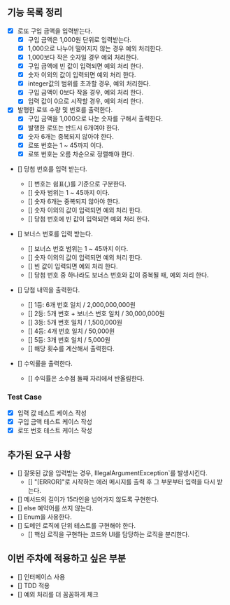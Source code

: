 ## 기능 목록 정리

- [X] 로또 구입 금액을 입력받는다.
    - [X] 구입 금액은 1,000원 단위로 입력받는다.
    - [X] 1,000으로 나누어 떨어지지 않는 경우 예외 처리한다.
    - [X] 1,000보다 작은 숫자일 경우 예외 처리한다.
    - [X] 구입 금액에 빈 값이 입력되면 예외 처리 한다.
    - [X] 숫자 이외의 값이 입력되면 예외 처리 한다.
    - [X] integer값의 범위를 초과할 경우, 예외 처리한다.
    - [X] 구입 금액이 0보다 작을 경우, 예외 처리 한다.
    - [X] 입력 값이 0으로 시작할 경우, 예외 처리 한다.

- [X] 발행한 로또 수량 및 번호를 출력한다.
  - [X] 구입 금액을 1,000으로 나눈 숫자를 구해서 출력한다.
  - [X] 발행한 로또는 반드시 6개여야 한다.
  - [X] 숫자 6개는 중복되지 않아야 한다.
  - [X] 로또 번호는 1 ~ 45까지 이다.
  - [X] 로또 번호는 오름 차순으로 정렬해야 한다.

- [] 당첨 번호를 입력 받는다.
    - [] 번호는 쉼표(,)를 기준으로 구분한다.
    - [] 숫자 범위는 1 ~ 45까지 이다.
    - [] 숫자 6개는 중복되지 않아야 한다.
    - [] 숫자 이외의 값이 입력되면 예외 처리 한다.
    - [] 당첨 번호에 빈 값이 입력되면 예외 처리 한다.

- [] 보너스 번호를 입력 받는다.
    - [] 보너스 번호 범위는 1 ~ 45까지 이다.
    - [] 숫자 이외의 값이 입력되면 예외 처리 한다.
    - [] 빈 값이 입력되면 예외 처리 한다.
    - [] 당첨 번호 중 하나라도 보너스 번호와 값이 중복될 때, 예외 처리 한다.

- [] 당첨 내역을 출력한다.
    - [] 1등: 6개 번호 일치 / 2,000,000,000원
    - [] 2등: 5개 번호 + 보너스 번호 일치 / 30,000,000원
    - [] 3등: 5개 번호 일치 / 1,500,000원
    - [] 4등: 4개 번호 일치 / 50,000원
    - [] 5등: 3개 번호 일치 / 5,000원
    - [] 해당 횟수를 계산해서 출력한다.
  
- [] 수익률을 출력한다.
    - [] 수익률은 소수점 둘째 자리에서 반올림한다.

### Test Case
  - [X] 입력 값 테스트 케이스 작성
  - [X] 구입 금액 테스트 케이스 작성
  - [X] 로또 번호 테스트 케이스 작성
  
## 추가된 요구 사항
- [] 잘못된 값을 입력받는 경우, IllegalArgumentException`를 발생시킨다.
  - [] "[ERROR]"로 시작하는 에러 메시지를 출력 후 그 부분부터 입력을 다시 받는다.
- [] 메서드의 길이가 15라인을 넘어가지 않도록 구현한다.
- [] else 예약어를 쓰지 않는다.
- [] Enum을 사용한다.
- [] 도메인 로직에 단위 테스트를 구현해야 한다.
    - [] 핵심 로직을 구현하는 코드와 UI를 담당하는 로직을 분리한다.

## 이번 주차에 적용하고 싶은 부분
- [] 인터페이스 사용
- [] TDD 적용
- [] 예외 처리를 더 꼼꼼하게 체크

